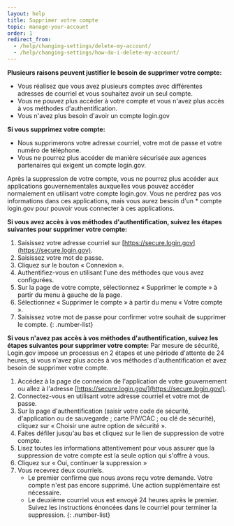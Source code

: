 ```yaml
---
layout: help
title: Supprimer votre compte
topic: manage-your-account
order: 1
redirect_from:
  - /help/changing-settings/delete-my-account/
  - /help/changing-settings/how-do-i-delete-my-account/
---
```


__Plusieurs raisons peuvent justifier le besoin de supprimer votre compte:__
* Vous réalisez que vous avez plusieurs comptes avec différentes adresses de courriel et vous souhaitez avoir un seul compte.
* Vous ne pouvez plus accéder à votre compte et vous n'avez plus accès à vos méthodes d'authentification.
* Vous n'avez plus besoin d'avoir un compte login.gov

__Si vous supprimez votre compte:__
* Nous supprimerons votre adresse courriel, votre mot de passe et votre numéro de téléphone.
* Vous ne pourrez plus accéder de manière sécurisée aux agences partenaires qui exigent un compte login.gov.

Après la suppression de votre compte, vous ne pourrez plus accéder aux applications gouvernementales auxquelles vous pouvez accéder
normalement en utilisant votre compte login.gov. Vous ne perdrez pas vos informations dans ces applications, mais vous aurez besoin d'un * compte login.gov pour pouvoir vous connecter à ces applications.

__Si vous avez accès à vos méthodes d'authentification, suivez les étapes suivantes pour supprimer votre compte:__
1. Saisissez votre adresse courriel sur [https://secure.login.gov](https://secure.login.gov).
1. Saisissez votre mot de passe.
1. Cliquez sur le bouton « Connexion ».
1. Authentifiez-vous en utilisant l'une des méthodes que vous avez configurées.
1. Sur la page de votre compte, sélectionnez « Supprimer le compte » à partir du menu à gauche de la page.
1. Sélectionnez « Supprimer le compte » à partir du menu « Votre compte ».
1. Saisissez votre mot de passe pour confirmer votre souhait de supprimer le compte.
{: .number-list}

__Si vous n'avez pas accès à vos méthodes d'authentification, suivez les étapes suivantes pour supprimer votre compte:__
Par mesure de sécurité, Login.gov impose un processus en 2 étapes et une période d'attente de 24 heures, si vous n'avez plus accès à vos méthodes d'authentification et avez besoin de supprimer votre compte.

1. Accédez à la page de connexion de l'application de votre gouvernement ou allez à l'adresse [https://secure.login.gov/](https://secure.login.gov/).
1. Connectez-vous en utilisant votre adresse courriel et votre mot de passe.
1. Sur la page d'authentification (saisir votre code de sécurité, d'application ou de sauvegarde ; carte PIV/CAC ; ou clé de sécurité), cliquez sur « Choisir une autre option de sécurité ».
1. Faites défiler jusqu'au bas et cliquez sur le lien de suppression de votre compte.
1. Lisez toutes les informations attentivement pour vous assurer que la suppression de votre compte est la seule option qui s'offre à vous.
1. Cliquez sur « Oui, continuer la suppression »
1. Vous recevrez deux courriels.
    * Le premier confirme que nous avons reçu votre demande. Votre compte n'est pas encore supprimé. Une action supplémentaire est nécessaire.
    * Le deuxième courriel vous est envoyé 24 heures après le premier. Suivez les instructions énoncées dans le courriel pour terminer la suppression.
{: .number-list}
